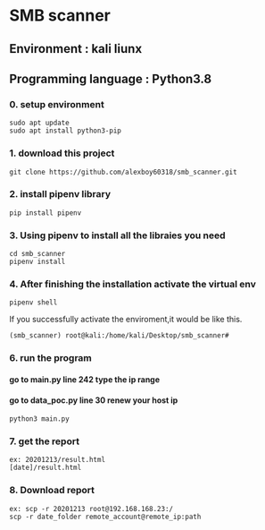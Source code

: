 # SMB scanner
## Environment : kali liunx
## Programming language : Python3.8
### 0. setup environment
```
sudo apt update
sudo apt install python3-pip 
```
### 1. download this project
```
git clone https://github.com/alexboy60318/smb_scanner.git
```
### 2. install pipenv library
```
pip install pipenv
```
### 3. Using pipenv to install all the libraies you need
```
cd smb_scanner
pipenv install
```
### 4. After finishing the installation activate the virtual env
```
pipenv shell
```
If you successfully activate the enviroment,it would be like this.
```
(smb_scanner) root@kali:/home/kali/Desktop/smb_scanner#
```
### 6. run the program
#### go to main.py line 242 type the ip range
#### go to data_poc.py line 30 renew your host ip

```
python3 main.py
```

### 7. get the report
```
ex: 20201213/result.html
[date]/result.html
```
### 8. Download report
```
ex: scp -r 20201213 root@192.168.168.23:/
scp -r date_folder remote_account@remote_ip:path
```